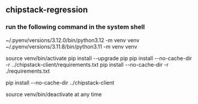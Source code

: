 ## chipstack-regression

### run the following command in the system shell

~/.pyenv/versions/3.12.0/bin/python3.12 -m venv venv
~/.pyenv/versions/3.11.8/bin/python3.11 -m venv venv

source venv/bin/activate
pip install --upgrade pip
pip install  --no-cache-dir -r ../chipstack-client/requirements.txt
pip install  --no-cache-dir -r ./requirements.txt

pip install  --no-cache-dir ../chipstack-client

source venv/bin/deactivate at any time
